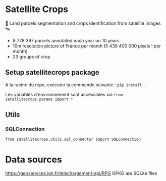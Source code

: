 # Satellite Crops

🌱 Land parcels segmentation and crops identification from satellite images 🛰️


- 9 778 397 parcels annotated each year on 10 years
- 10m resolution picture of France per month (5 439 400 000 pixels ! per month)
- 23 groups of crop

## Setup satellitecrops package
A la racine du repo, executer la commande suivante :
`pip install .`

Les variables d'environnement sont accessibles via `from satellitecrops.params import *`

## Utils
### SQLConnection

`from satellitecrops.utils.sql_connector import SQLConnection`
# Data sources

https://geoservices.ign.fr/telechargement-api/RPG
GPKG are SQLite files
